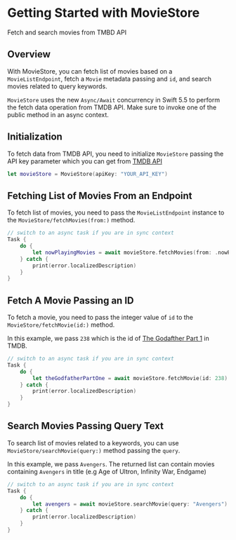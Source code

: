 # Getting Started with MovieStore

Fetch and search movies from TMBD API 

## Overview

With MovieStore, you can fetch list of movies based on a ``MovieListEndpoint``, fetch a ``Movie`` metadata passing and `id`, and search movies related to query keywords.

``MovieStore`` uses the new `Async/Await` concurrency in Swift 5.5 to perform the fetch data operation from TMDB API. Make sure to invoke one of the public method in an async context.

## Initialization

To fetch data from TMDB API, you need to initialize ``MovieStore`` passing the API key parameter which you can get from [TMDB API](https://tmdb.org)

```swift
let movieStore = MovieStore(apiKey: "YOUR_API_KEY")
```

## Fetching List of Movies From an Endpoint

To fetch list of movies, you need to pass the ``MovieListEndpoint`` instance to the ``MovieStore/fetchMovies(from:)`` method. 
```swift
// switch to an async task if you are in sync context
Task {
    do {
        let nowPlayingMovies = await movieStore.fetchMovies(from: .nowPlaying)
    } catch {
        print(error.localizedDescription)
    }
}
```

## Fetch A Movie Passing an ID 

To fetch a movie, you need to pass the integer value of `id` to the ``MovieStore/fetchMovie(id:)`` method.

In this example, we pass `238` which is the id of [The Godafther Part 1](https://www.themoviedb.org/movie/238-the-godfather) in TMDB. 
```swift
// switch to an async task if you are in sync context
Task {
    do {
        let theGodfatherPartOne = await movieStore.fetchMovie(id: 238)
    } catch {
        print(error.localizedDescription)
    }
}
```

## Search Movies Passing Query Text

To search list of movies related to a keywords, you can use ``MovieStore/searchMovie(query:)`` method passing the `query`. 

In this example, we pass `Avengers`. The returned list can contain movies containing `Avengers` in title (e.g Age of Ultron, Infinity War, Endgame)
```swift
// switch to an async task if you are in sync context
Task {
    do {
        let avengers = await movieStore.searchMovie(query: "Avengers")
    } catch {
        print(error.localizedDescription)
    }
}
```
